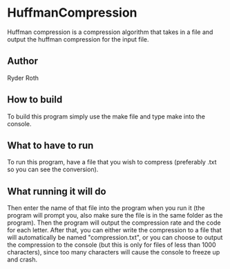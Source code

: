 # HuffmanCompression
Huffman compression is a compression algorithm that takes in a file and output the huffman compression for
the input file.

## Author
Ryder Roth

## How to build
To build this program simply use the make file and type make into the console.

## What to have to run
To run this program, have a file that you wish to compress (preferably .txt so you can see the conversion).

## What running it will do
Then enter the name of that file into the program when you run it (the program will prompt you, also make sure the
file is in the same folder as the program). Then the program will output the compression rate and the code for each
letter. After that, you can either write the compression to a file that will automatically be named "compression.txt", 
or you can choose to output the compression to the console (but this is only for files of less than 1000 characters),
since too many characters will cause the console to freeze up and crash. 
